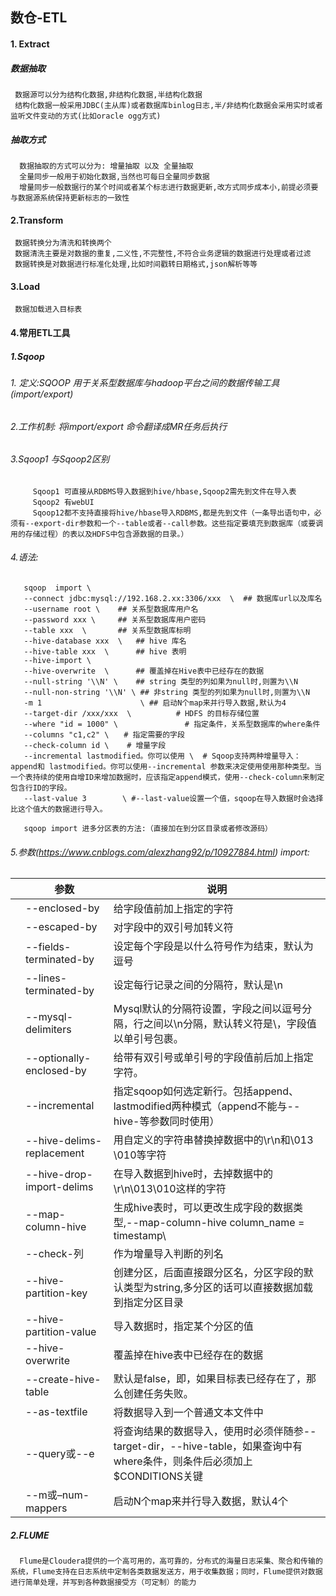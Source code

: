 ## 数仓-ETL
#### 1. Extract
##### 数据抽取 
     数据源可以分为结构化数据,非结构化数据,半结构化数据
     结构化数据一般采用JDBC(主从库)或者数据库binlog日志,半/非结构化数据会采用实时或者监听文件变动的方式(比如oracle ogg方式)
##### 抽取方式
      数据抽取的方式可以分为: 增量抽取 以及 全量抽取
      全量同步一般用于初始化数据,当然也可每日全量同步数据
      增量同步一般数据行的某个时间或者某个标志进行数据更新,改方式同步成本小,前提必须要与数据源系统保持更新标志的一致性
#### 2.Transform 
     数据转换分为清洗和转换两个
     数据清洗主要是对数据的重复,二义性,不完整性,不符合业务逻辑的数据进行处理或者过滤
     数据转换是对数据进行标准化处理,比如时间戳转日期格式,json解析等等

#### 3.Load
     数据加载进入目标表
    
#### 4.常用ETL工具
##### 1.Sqoop
###### 1. 定义:SQOOP 用于关系型数据库与hadoop平台之间的数据传输工具(import/export)
###### 2.工作机制: 将import/export 命令翻译成MR任务后执行
###### 3.Sqoop1 与Sqoop2区别
         Sqoop1 可直接从RDBMS导入数据到hive/hbase,Sqoop2需先到文件在导入表
         Sqoop2 有webUI
         Sqoop12都不支持直接将hive/hbase导入RDBMS,都是先到文件（一条导出语句中，必须有--export-dir参数和一个--table或者--call参数。这些指定要填充到数据库（或要调用的存储过程）的表以及HDFS中包含源数据的目录。）
###### 4.语法: 
       sqoop  import \
       --connect jdbc:mysql://192.168.2.xx:3306/xxx  \  ## 数据库url以及库名
       --username root \    ## 关系型数据库用户名
       --password xxx \     ## 关系型数据库用户密码
       --table xxx  \       ## 关系型数据库标明
       --hive-database xxx  \   ## hive 库名
       --hive-table xxx  \      ## hive 表明
       --hive-import \       
       --hive-overwrite  \      ## 覆盖掉在Hive表中已经存在的数据
       --null-string '\\N' \    ## string 类型的列如果为null时,则置为\\N
       --null-non-string '\\N' \ ## 非string 类型的列如果为null时,则置为\\N
       -m 1                      \ ## 启动N个map来并行导入数据,默认为4
       --target-dir /xxx/xxx  \　　　　　　# HDFS 的目标存储位置
       --where "id = 1000" \　　　　　　　　　# 指定条件，关系型数据库的where条件
       --columns "c1,c2" \　　# 指定需要的字段
       --check-column id \    # 增量字段
       --incremental lastmodified。你可以使用 \  # Sqoop支持两种增量导入：append和 lastmodified。你可以使用--incremental 参数来决定使用使用那种类型。当一个表持续的使用自增ID来增加数据时，应该指定append模式，使用--check-column来制定包含行ID的字段。
       --last-value 3        \ #--last-value设置一个值，sqoop在导入数据时会选择比这个值大的数据进行导入。

       sqoop import 进多分区表的方法:（直接加在到分区目录或者修改源码）

###### 5.参数(https://www.cnblogs.com/alexzhang92/p/10927884.html) import:
|      | 参数  | 说明  |
|  ----  | ---- | ----  |
|   | --enclosed-by <char> | 给字段值前加上指定的字符 |
|   | --escaped-by <char> | 对字段中的双引号加转义符 |
|   | --fields-terminated-by <char> | 设定每个字段是以什么符号作为结束，默认为逗号 |
|   | --lines-terminated-by <char> | 设定每行记录之间的分隔符，默认是\n |
|   | --mysql-delimiters | Mysql默认的分隔符设置，字段之间以逗号分隔，行之间以\n分隔，默认转义符是\，字段值以单引号包裹。 |
|   | --optionally-enclosed-by <char> | 给带有双引号或单引号的字段值前后加上指定字符。 |
|   | --incremental <mode> | 指定sqoop如何选定新行。包括append、lastmodified两种模式（append不能与--hive-等参数同时使用） |
|   | --hive-delims-replacement <arg> | 用自定义的字符串替换掉数据中的\r\n和\013 \010等字符 |
|   | --hive-drop-import-delims | 在导入数据到hive时，去掉数据中的\r\n\013\010这样的字符 |
|   | --map-column-hive <arg> | 生成hive表时，可以更改生成字段的数据类型,--map-column-hive column_name = timestamp\ |
|   | --check-列 <char>| 作为增量导入判断的列名 |
|   | --hive-partition-key <KEY> | 创建分区，后面直接跟分区名，分区字段的默认类型为string,多分区的话可以直接数据加载到指定分区目录 |
|   | --hive-partition-value <v> | 导入数据时，指定某个分区的值 |
|   | --hive-overwrite | 覆盖掉在hive表中已经存在的数据 |
|   | --create-hive-table | 默认是false，即，如果目标表已经存在了，那么创建任务失败。 |
|   | --as-textfile | 将数据导入到一个普通文本文件中 |
|   | --query或--e <statement> | 将查询结果的数据导入，使用时必须伴随参--target-dir，--hive-table，如果查询中有where条件，则条件后必须加上$CONDITIONS关键 |
|   | --m或–num-mappers | 启动N个map来并行导入数据，默认4个 |
       
##### 2.FLUME
      Flume是Cloudera提供的一个高可用的，高可靠的，分布式的海量日志采集、聚合和传输的系统，Flume支持在日志系统中定制各类数据发送方，用于收集数据；同时，Flume提供对数据进行简单处理，并写到各种数据接受方（可定制）的能力